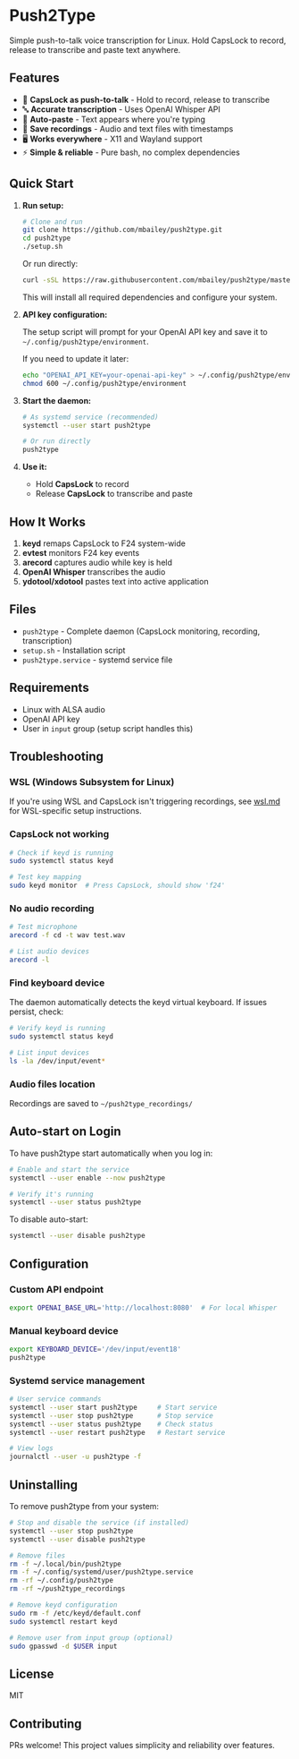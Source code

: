 # Push2Type

Simple push-to-talk voice transcription for Linux. Hold CapsLock to record, release to transcribe and paste text anywhere.

## Features

- 🎤 **CapsLock as push-to-talk** - Hold to record, release to transcribe
- 🔤 **Accurate transcription** - Uses OpenAI Whisper API
- 📝 **Auto-paste** - Text appears where you're typing
- 💾 **Save recordings** - Audio and text files with timestamps
- 🖥️ **Works everywhere** - X11 and Wayland support
- ⚡ **Simple & reliable** - Pure bash, no complex dependencies

## Quick Start

1. **Run setup:**

   ```bash
   # Clone and run
   git clone https://github.com/mbailey/push2type.git
   cd push2type
   ./setup.sh
   ```

   Or run directly:
   ```bash
   curl -sSL https://raw.githubusercontent.com/mbailey/push2type/master/setup.sh | bash
   ```

   This will install all required dependencies and configure your system.

2. **API key configuration:**

   The setup script will prompt for your OpenAI API key and save it to `~/.config/push2type/environment`.
   
   If you need to update it later:
   ```bash
   echo "OPENAI_API_KEY=your-openai-api-key" > ~/.config/push2type/environment
   chmod 600 ~/.config/push2type/environment
   ```

3. **Start the daemon:**

   ```bash
   # As systemd service (recommended)
   systemctl --user start push2type

   # Or run directly
   push2type
   ```

4. **Use it:**
   - Hold **CapsLock** to record
   - Release **CapsLock** to transcribe and paste

## How It Works

1. **keyd** remaps CapsLock to F24 system-wide
2. **evtest** monitors F24 key events
3. **arecord** captures audio while key is held
4. **OpenAI Whisper** transcribes the audio
5. **ydotool/xdotool** pastes text into active application

## Files

- `push2type` - Complete daemon (CapsLock monitoring, recording, transcription)
- `setup.sh` - Installation script  
- `push2type.service` - systemd service file

## Requirements

- Linux with ALSA audio
- OpenAI API key
- User in `input` group (setup script handles this)

## Troubleshooting

### WSL (Windows Subsystem for Linux)

If you're using WSL and CapsLock isn't triggering recordings, see [wsl.md](wsl.md) for WSL-specific setup instructions.

### CapsLock not working

```bash
# Check if keyd is running
sudo systemctl status keyd

# Test key mapping
sudo keyd monitor  # Press CapsLock, should show 'f24'
```

### No audio recording

```bash
# Test microphone
arecord -f cd -t wav test.wav

# List audio devices
arecord -l
```

### Find keyboard device

The daemon automatically detects the keyd virtual keyboard. If issues persist, check:

```bash
# Verify keyd is running
sudo systemctl status keyd

# List input devices  
ls -la /dev/input/event*
```

### Audio files location

Recordings are saved to `~/push2type_recordings/`

## Auto-start on Login

To have push2type start automatically when you log in:

```bash
# Enable and start the service
systemctl --user enable --now push2type

# Verify it's running
systemctl --user status push2type
```

To disable auto-start:
```bash
systemctl --user disable push2type
```

## Configuration

### Custom API endpoint

```bash
export OPENAI_BASE_URL='http://localhost:8080'  # For local Whisper
```

### Manual keyboard device

```bash
export KEYBOARD_DEVICE='/dev/input/event18'
push2type
```

### Systemd service management

```bash
# User service commands
systemctl --user start push2type     # Start service
systemctl --user stop push2type      # Stop service
systemctl --user status push2type    # Check status
systemctl --user restart push2type   # Restart service

# View logs
journalctl --user -u push2type -f
```

## Uninstalling

To remove push2type from your system:

```bash
# Stop and disable the service (if installed)
systemctl --user stop push2type
systemctl --user disable push2type

# Remove files
rm -f ~/.local/bin/push2type
rm -f ~/.config/systemd/user/push2type.service
rm -rf ~/.config/push2type
rm -rf ~/push2type_recordings

# Remove keyd configuration
sudo rm -f /etc/keyd/default.conf
sudo systemctl restart keyd

# Remove user from input group (optional)
sudo gpasswd -d $USER input
```

## License

MIT

## Contributing

PRs welcome! This project values simplicity and reliability over features.

